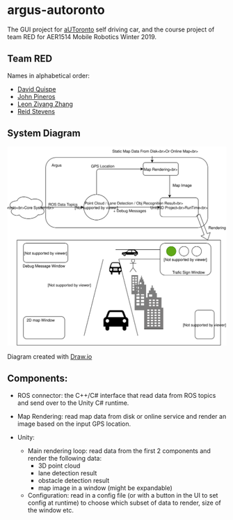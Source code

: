# argus-autoronto
The GUI project for [aUToronto](https://www.autodrive.utoronto.ca/) self driving car, and the course project of team RED for AER1514 Mobile Robotics Winter 2019.

## Team RED
Names in alphabetical order:
- [David Quispe](mailto:david.quispe@mail.utoronto.ca) 
- [John Pineros](mailto:john.pineros@mail.utoronto.ca)
- [Leon Ziyang Zhang](mailto:ziyang.zhang@mail.utoronto.ca)
- [Reid Stevens](mailto:reid.stevens@mail.utoronto.ca)

## System Diagram
![System Overview](argus-overview.svg)

Diagram created with [Draw.io](https://www.draw.io/)

## Components:

- ROS connector: the C++/C# interface that read data from ROS topics and send over to the Unity C# runtime.

- Map Rendering: read map data from disk or online service and render an image based on the input GPS location.

- Unity:
  - Main rendering loop: read data from the first 2 components and render the following data:
    - 3D point cloud
    - lane detection result
    - obstacle detection result
    - map image in a window (might be expandable)
  - Configuration: read in a config file (or with a button in the UI to set config at runtime) to choose which subset of data to render, size of the window etc.